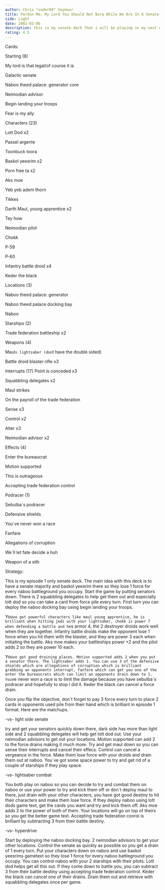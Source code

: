 ```yaml
---
author: Chris "vader69" Seymour
title: Pardon Me, My Lord You Should Not Burp While We Are In A Senate majority
side: Light
date: 2002-03-06
description: this is my senate deck that i will be playing in my next episode 1 tournament, it`s a senate deck while draining on naboo and baskol yeesrim for some direct damage.PLEASE READ THE STRATEGY SECTION BEFORE REVIEWING, THANK YOU
rating: 4.5
---
```

Cards: 

Starting  (6)
My lord is that legal/of course it is
Galactic senate
Naboo theed palace: generator core
Neimodian advisor
Begin landing your troops
Fear is my ally

Characters (23)
Lott Dod x2
Passel argente
Toonbuck toora
Baskol yeesrim x2
Porn free ta x2
Aks moe
Yeb yeb adem thorn
Tikkes
Darth Maul, young apprentice x2
Tey how
Neimodian pilot
Chokk
P-59
P-60
Infantry battle droid x4
Keder the black

Locations (3)
Naboo theed palace: generator
Naboo theed palace docking bay
Naboo

Starships (2)
Trade federation battleship x2

Weapons (4)
Maul`s lightsaber (don`t have the double sided)
Battle droid blaster rifle x3

Interrupts (17)								       Point is conceded x3
Squabbling delegates x2
Maul strikes
On the payroll of the trade federation 
Sense x3
Control x2
Alter x3
Neimodian advisor x2

Effects (4)
Enter the bureaucrat 
Motion supported
This is outrageous
Accepting trade federation control

Podracer (1)	
Sebulba`s podracer

Defensive shields
You`ve never won a race
Fanfare
Allegations of corruption
We`ll let fate decide a huh
Weapon of a sith



Strategy: 

This is my episode 1 only senate deck. The main idea with this deck is to have a senate majority and baskol yeesrim there so they lose 1 force for every naboo battleground you occupy. Start the game by putting senators down. There is 2 squabbling delegates to help get them out and especially lott dod so you can take a card from force pile every turn. First turn you can deploy the naboo docking bay using begin landing your troops. 

You`ve got powerful characters like maul young apprentice, he is brilliant when hitting jedi with your lightsaber, chokk is power 7 when defending a battle and he`s armor 4, the 2 destroyer droids work well when they are together. Infantry battle droids make the opponent lose 1 force when you hit them with the blaster, and they are power 3 each when initiating the battle. Aks moe makes your battleships power +2 and the pilot adds 2 so they are power 10 each.

You`ve got good draining places. Motion supported adds 2 when you put a senator there. The lightsaber adds 1. You can use 3 of the defensive shields which are allegations of corruption which is brilliant grabbing an opponents interrupt, fanfare which can get you one of the enter the bureaucrats which can limit an opponents drain down to 1. You`ve never won a race is to limit the damage because you have sebulba`s podracer and hopefully to stop I did it. Keder the black can cancel a force drain.

Once you flip the objective, don`t forget to pay 3 force every turn to place 2 cards in opponents used pile from their hand which is brilliant in episode 1 format. Here are the matchups.

-vs- light side senate
try and get your senators quickly down there, dark side has more than light side and 2 squabbling delegates will help get lott dod out. Use your neimodian advisors to get out your locations. Motion supported can add 2 to the force drains making it  much more. Try and get maul down so you can sense their interrupts and cancel their effecs. Control can cancel a vergeance in the force. Make them lose force with your droids and drain them out at naboo. You`ve got some space power to try and get rid of a couple of starships if they play space.

-vs- lightsaber combat
You both play on naboo so you can decide to try and combat them on naboo or use your power to try and kick them off or don`t deploy maul to there, just drain with your other characters, you have got good destiny to hit their characters and make them lose force. If they deploy naboo using lott dods game text, get the cards you want and try and kick them off. Aks moe adds 2 to the power of both of them. Your locations will go on top of theirs so you get the better game text. Accepting trade federation conrol is brilliant by subtracting 3 from their battle destiny.

-vs- hyperdrive
Start by deploying the naboo docking bay. 2 neimodian advisors to get your other locations. Control the senate as quickly as possible so you get a drain of 1 every turn. Put your characters down on naboo and use baskol yeesrims gametext so they lose 1 force for every naboo battleground you occupy. You can control naboo with your 2 starships with their pilots. Lott dod helps get all this out. If they come down to battle you, you can subtract 3 from their battle destiny using accepting trade federation control. Keder the black can cancel one of their drains. Drain them out and retrieve with squabbling delegates once per game.







